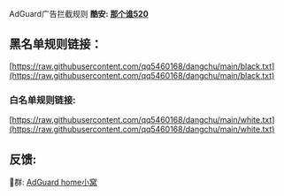 AdGuard广告拦截规则
**酷安: [那个谁520](http://www.coolapk.com/u/23966654)**

## 黑名单规则链接：
[https://raw.githubusercontent.com/qq5460168/dangchu/main/black.txt](https://raw.githubusercontent.com/qq5460168/dangchu/main/black.txt) 
### 白名单规则链接: 
[https://raw.githubusercontent.com/qq5460168/dangchu/main/white.txt](https://raw.githubusercontent.com/qq5460168/dangchu/main/white.txt)

## 反馈: 
🐧群: [AdGuard home小窝](https://qm.qq.com/q/bRFsKddXq0) 
 

